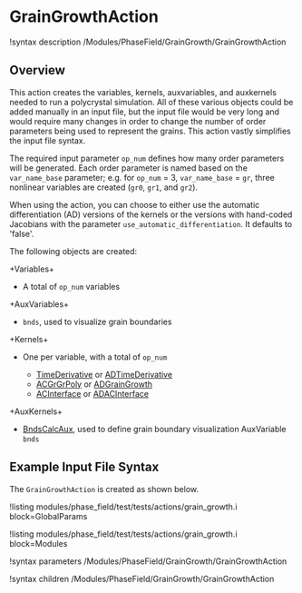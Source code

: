 # GrainGrowthAction

!syntax description /Modules/PhaseField/GrainGrowth/GrainGrowthAction

## Overview

This action creates the variables, kernels, auxvariables, and auxkernels needed to run a polycrystal simulation. All of these various objects could be added manually in an input file, but the input file would be very long and would require many changes in order to change the number of order parameters being used to represent the grains. This action vastly simplifies the input file syntax.

The required input parameter `op_num` defines how many order parameters will be generated. Each order parameter is named based on the `var_name_base` parameter; e.g. for `op_num` = 3, `var_name_base` = `gr`, three nonlinear variables are created (`gr0`, `gr1`, and `gr2`).

When using the action, you can choose to either use the automatic differentiation (AD) versions of the kernels or the versions with hand-coded Jacobians with the parameter `use_automatic_differentiation`. It defaults to 'false'.

The following objects are created:

+Variables+

- A total of `op_num` variables

+AuxVariables+

- `bnds`, used to visualize grain boundaries

+Kernels+

- One per variable, with a total of `op_num`

  - [TimeDerivative](/TimeDerivative.md) or [ADTimeDerivative](/ADTimeDerivative.md)
  - [ACGrGrPoly](/ACGrGrPoly.md) or [ADGrainGrowth](/ADGrainGrowth.md)
  - [ACInterface](/ACInterface.md) or [ADACInterface](/ADACInterface.md)

+AuxKernels+

- [BndsCalcAux](/BndsCalcAux.md), used to define grain boundary visualization AuxVariable `bnds`

## Example Input File Syntax

The `GrainGrowthAction` is created as shown below.

!listing modules/phase_field/test/tests/actions/grain_growth.i block=GlobalParams

!listing modules/phase_field/test/tests/actions/grain_growth.i block=Modules

!syntax parameters /Modules/PhaseField/GrainGrowth/GrainGrowthAction

!syntax children /Modules/PhaseField/GrainGrowth/GrainGrowthAction
